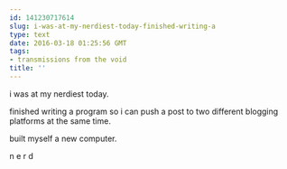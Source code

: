 ```yaml
---
id: 141230717614
slug: i-was-at-my-nerdiest-today-finished-writing-a
type: text
date: 2016-03-18 01:25:56 GMT
tags:
- transmissions from the void
title: ''
---
```


i was at my nerdiest today.

finished writing a program so i can push a post to two different blogging platforms at the same time.

built myself a new computer.

n e r d